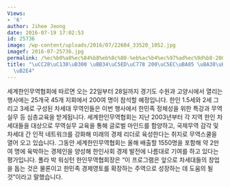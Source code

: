```yaml
---
Views:
- '6'
author: Jihee Jeong
date: 2016-07-19 17:02:53
id: 25736
image: /wp-content/uploads/2016/07/22604_33520_1052.jpg
imagef: 2016-07-25736.jpg
permalink: /%ec%b0%a8%ec%84%b8%eb%8c%80-%eb%ac%b4%ec%97%ad%ec%9d%b8-200%ec%97%ac%eb%aa%85-%eb%a8%b8%eb%a6%ac-%eb%a7%9e%eb%8c%84%eb%8b%a4/
title: "\uCC28\uC138\uB300 \uBB34\uC5ED\uC778 200\uC5EC\uBA85 \uBA38\uB9AC \uB9DE\uB304\
  \uB2E4"
---
```


세계한인무역협회에 따르면 오는 22일부터 28일까지 경기도 수원과 고양시에서 열리는 행사에는 25개국 45개 지회에서 200여 명이 참석할 예정입니다. 한인 1.5세와 2세 그리고 3세로 구성된 차세대 무역인들은 이번 행사에서 한민족 정체성을 위한 특강과 무역실무 등 심층교육을 받게됩니다. 세계한인무역협회는 지난 2003년부터 각 지역 한인 차세대들을 대상으로 무역실무 교육을 통해 글로벌 마인드를 함양하고, 국제무역 감각 및 차세대 간 인적 네트워크를 강화해 미래의 경제 리더로 육성한다는 취지로 무역스쿨을 열어 오고 있습니다. 그동안 세계한인무역협회는 올해 배출할 1550명을 포함해 약 2만여 명에 육박하는 경제인을 양성해 한인사회 경제 발전에 나름대로 기여를 하고 있다는 평가입니다. 폴라 박 워싱턴 한인무역협회장은 “이 프로그램은 앞으로 차세대들의 창업을 돕는 것은 물론이고 한민족 경제영토를 확장하는 주역으로 성장하는 데 도움의 될 것”이라고 말했습니다.
